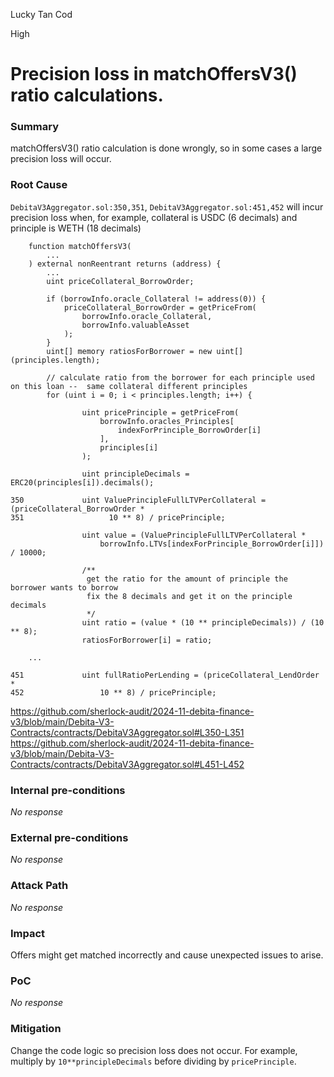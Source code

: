 Lucky Tan Cod

High

# Precision loss in matchOffersV3() ratio calculations.

### Summary

matchOffersV3() ratio calculation is done wrongly, so in some cases a large precision loss will occur.

### Root Cause

`DebitaV3Aggregator.sol:350,351`, `DebitaV3Aggregator.sol:451,452` will incur precision loss when, for example, collateral is USDC (6 decimals) and principle is WETH (18 decimals)
```solidity
    function matchOffersV3(
        ...
    ) external nonReentrant returns (address) {
        ...
        uint priceCollateral_BorrowOrder;

        if (borrowInfo.oracle_Collateral != address(0)) {
            priceCollateral_BorrowOrder = getPriceFrom(
                borrowInfo.oracle_Collateral,
                borrowInfo.valuableAsset
            );
        }
        uint[] memory ratiosForBorrower = new uint[](principles.length);

        // calculate ratio from the borrower for each principle used on this loan --  same collateral different principles
        for (uint i = 0; i < principles.length; i++) {

                uint pricePrinciple = getPriceFrom(
                    borrowInfo.oracles_Principles[
                        indexForPrinciple_BorrowOrder[i]
                    ],
                    principles[i]
                );

                uint principleDecimals = ERC20(principles[i]).decimals();

350             uint ValuePrincipleFullLTVPerCollateral = (priceCollateral_BorrowOrder *
351                   10 ** 8) / pricePrinciple;

                uint value = (ValuePrincipleFullLTVPerCollateral *
                    borrowInfo.LTVs[indexForPrinciple_BorrowOrder[i]]) / 10000;

                /**
                 get the ratio for the amount of principle the borrower wants to borrow
                 fix the 8 decimals and get it on the principle decimals
                 */
                uint ratio = (value * (10 ** principleDecimals)) / (10 ** 8);
                ratiosForBorrower[i] = ratio;

    ...

451             uint fullRatioPerLending = (priceCollateral_LendOrder *
452                 10 ** 8) / pricePrinciple;
```
https://github.com/sherlock-audit/2024-11-debita-finance-v3/blob/main/Debita-V3-Contracts/contracts/DebitaV3Aggregator.sol#L350-L351
https://github.com/sherlock-audit/2024-11-debita-finance-v3/blob/main/Debita-V3-Contracts/contracts/DebitaV3Aggregator.sol#L451-L452

### Internal pre-conditions

_No response_

### External pre-conditions

_No response_

### Attack Path

_No response_

### Impact

Offers might get matched incorrectly and cause unexpected issues to arise.

### PoC

_No response_

### Mitigation

Change the code logic so precision loss does not occur. For example, multiply by `10**principleDecimals` before dividing by `pricePrinciple`.

